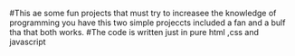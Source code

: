#This ae some fun projects that must try to increasee the knowledge of programming you have this two simple projeccts included a fan and a bulf tha that both works.
#The code is written just in pure html ,css and javascript
